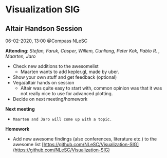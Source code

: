 # Visualization SIG


## Altair Handson Session

06-02-2020, 13:00 @Compass NLeSC

**Attending**: _Stefan, Faruk, Casper, Willem, Cunliang, Peter Kok, Pablo R. , Maarten, Jaro_

*   Check new additions to the awesomelist
    *   Maarten wants to add kepler.gl, made by uber. 
*   Show your own stuff and get feedback (optional)
*   Vega/altair hands on session
    * Altair was quite easy to start with, common opinion was that it was not really nice to use for advanced plotting.
*   Decide on next meeting/homework

**Next meeting**

*     Maarten and Jaro will come up with a topic. 

**Homework**

*   Add new awesome findings (also conferences, literature etc.) to the awesome list [https://github.com/NLeSC/Visualization-SIG](https://github.com/NLeSC/Visualization-SIG)
